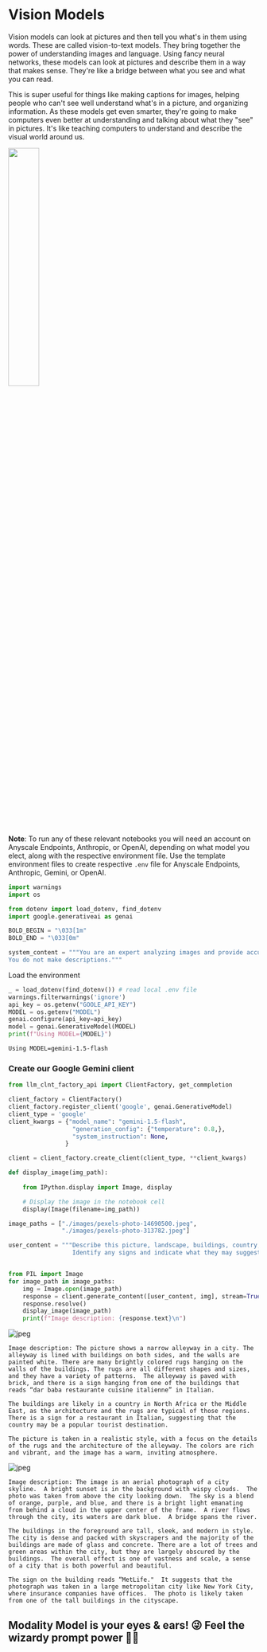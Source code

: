 # Vision Models

Vision models can look at pictures and then tell you what's in them using words. These are called vision-to-text models. They bring together the power of understanding images and language. Using fancy neural networks, these models can look at pictures and describe them in a way that makes sense. They're like a bridge between what you see and what you can read. 

This is super useful for things like making captions for images, helping people who can't see well understand what's in a picture, and organizing information. As these models get even smarter, they're going to make computers even better at understanding and talking about what they "see" in pictures. It's like teaching computers to understand and describe the visual world around us.

<img src="./images/llm_prompt_req_resp.png" height="35%" width="%65">

**Note**: 
To run any of these relevant notebooks you will need an account on Anyscale Endpoints, Anthropic, or OpenAI, depending on what model you elect, along with the respective environment file. Use the template environment files to create respective `.env` file for Anyscale Endpoints, Anthropic, Gemini, or OpenAI.


```python
import warnings
import os

from dotenv import load_dotenv, find_dotenv
import google.generativeai as genai
```


```python
BOLD_BEGIN = "\033[1m"
BOLD_END = "\033[0m"
```


```python
system_content = """You are an expert analyzing images and provide accurate descriptions.
You do not make descriptions."""
```

Load the environment


```python
_ = load_dotenv(find_dotenv()) # read local .env file
warnings.filterwarnings('ignore')
api_key = os.getenv("GOOLE_API_KEY")
MODEL = os.getenv("MODEL")
genai.configure(api_key=api_key)
model = genai.GenerativeModel(MODEL)
print(f"Using MODEL={MODEL}")
```

    Using MODEL=gemini-1.5-flash
    

### Create our Google Gemini client


```python
from llm_clnt_factory_api import ClientFactory, get_commpletion

client_factory = ClientFactory()
client_factory.register_client('google', genai.GenerativeModel)
client_type = 'google'
client_kwargs = {"model_name": "gemini-1.5-flash",
                  "generation_config": {"temperature": 0.8,},
                  "system_instruction": None,
                }

client = client_factory.create_client(client_type, **client_kwargs)
```


```python
def display_image(img_path):
    
    from IPython.display import Image, display

    # Display the image in the notebook cell
    display(Image(filename=img_path))
```


```python
image_paths = ["./images/pexels-photo-14690500.jpeg",
               "./images/pexels-photo-313782.jpeg"]

```


```python
user_content = """Describe this picture, landscape, buildings, country, settings, and art style if any dictated. 
                  Identify any signs and indicate what they may suggest."""
```


```python

from PIL import Image
for image_path in image_paths: 
    img = Image.open(image_path)
    response = client.generate_content([user_content, img], stream=True)
    response.resolve()
    display_image(image_path)
    print(f"Image description: {response.text}\n")
```


    
![jpeg](output_11_0.jpg)
    


    Image description: The picture shows a narrow alleyway in a city. The alleyway is lined with buildings on both sides, and the walls are painted white. There are many brightly colored rugs hanging on the walls of the buildings. The rugs are all different shapes and sizes, and they have a variety of patterns.  The alleyway is paved with brick, and there is a sign hanging from one of the buildings that reads “dar baba restaurante cuisine italienne” in Italian. 
    
    The buildings are likely in a country in North Africa or the Middle East, as the architecture and the rugs are typical of those regions.  There is a sign for a restaurant in Italian, suggesting that the country may be a popular tourist destination.
    
    The picture is taken in a realistic style, with a focus on the details of the rugs and the architecture of the alleyway. The colors are rich and vibrant, and the image has a warm, inviting atmosphere.
    
    


    
![jpeg](output_11_2.jpg)
    


    Image description: The image is an aerial photograph of a city skyline.  A bright sunset is in the background with wispy clouds.  The photo was taken from above the city looking down.  The sky is a blend of orange, purple, and blue, and there is a bright light emanating from behind a cloud in the upper center of the frame.  A river flows through the city, its waters are dark blue.  A bridge spans the river. 
    
    The buildings in the foreground are tall, sleek, and modern in style.  The city is dense and packed with skyscrapers and the majority of the buildings are made of glass and concrete. There are a lot of trees and green areas within the city, but they are largely obscured by the buildings.  The overall effect is one of vastness and scale, a sense of a city that is both powerful and beautiful. 
    
    The sign on the building reads “MetLife."  It suggests that the photograph was taken in a large metropolitan city like New York City, where insurance companies have offices.  The photo is likely taken from one of the tall buildings in the cityscape.
    
    

## Modality Model is your eyes & ears! 😜  Feel the wizardy prompt power 🧙‍♀️
